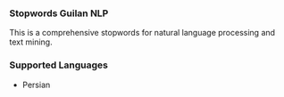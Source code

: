 ### Stopwords Guilan NLP

This is  a comprehensive stopwords for natural language processing and text mining.

### Supported Languages
   * Persian
